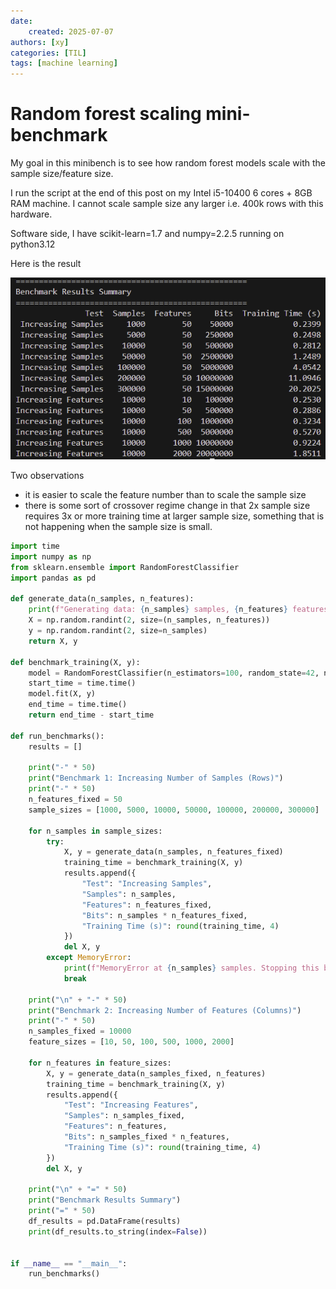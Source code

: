```yaml
---
date: 
    created: 2025-07-07
authors: [xy]
categories: [TIL]
tags: [machine learning]
---
```


# Random forest scaling mini-benchmark
<!-- more -->
My goal in this minibench is to see how random forest models scale with the sample size/feature size.

I run the script at the end of this post on my Intel i5-10400 6 cores + 8GB RAM machine. I cannot scale sample size any larger i.e. 400k rows with this hardware. 

Software side, I have scikit-learn=1.7 and numpy=2.2.5 running on python3.12

Here is the result 

![alt text](assets/2025-07-07-random-forest-scaling-1751918656538.png)


Two observations

- it is easier to scale the feature number than to scale the sample size
- there is some sort of crossover regime change in that 2x sample size requires 3x or more training time at larger sample size, something that is not happening when the sample size is small. 


```py
import time
import numpy as np
from sklearn.ensemble import RandomForestClassifier
import pandas as pd

def generate_data(n_samples, n_features):
    print(f"Generating data: {n_samples} samples, {n_features} features...")
    X = np.random.randint(2, size=(n_samples, n_features))
    y = np.random.randint(2, size=n_samples)
    return X, y

def benchmark_training(X, y):
    model = RandomForestClassifier(n_estimators=100, random_state=42, n_jobs=-1)
    start_time = time.time()
    model.fit(X, y)
    end_time = time.time()
    return end_time - start_time

def run_benchmarks():
    results = []

    print("-" * 50)
    print("Benchmark 1: Increasing Number of Samples (Rows)")
    print("-" * 50)
    n_features_fixed = 50
    sample_sizes = [1000, 5000, 10000, 50000, 100000, 200000, 300000]

    for n_samples in sample_sizes:
        try:
            X, y = generate_data(n_samples, n_features_fixed)
            training_time = benchmark_training(X, y)
            results.append({
                "Test": "Increasing Samples",
                "Samples": n_samples,
                "Features": n_features_fixed,
                "Bits": n_samples * n_features_fixed,
                "Training Time (s)": round(training_time, 4)
            })
            del X, y
        except MemoryError:
            print(f"MemoryError at {n_samples} samples. Stopping this benchmark.")
            break

    print("\n" + "-" * 50)
    print("Benchmark 2: Increasing Number of Features (Columns)")
    print("-" * 50)
    n_samples_fixed = 10000
    feature_sizes = [10, 50, 100, 500, 1000, 2000]

    for n_features in feature_sizes:
        X, y = generate_data(n_samples_fixed, n_features)
        training_time = benchmark_training(X, y)
        results.append({
            "Test": "Increasing Features",
            "Samples": n_samples_fixed,
            "Features": n_features,
            "Bits": n_samples_fixed * n_features,
            "Training Time (s)": round(training_time, 4)
        })
        del X, y

    print("\n" + "=" * 50)
    print("Benchmark Results Summary")
    print("=" * 50)
    df_results = pd.DataFrame(results)
    print(df_results.to_string(index=False))


if __name__ == "__main__":
    run_benchmarks()

```
